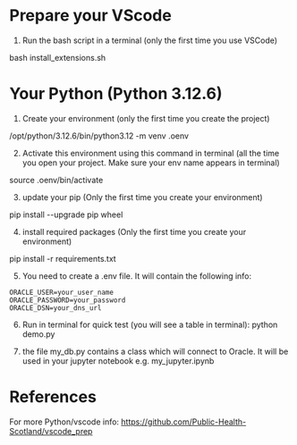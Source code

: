 # Prepare your VScode
1. Run the bash script in a terminal (only the first time you use VSCode)

bash install_extensions.sh

# Your Python (Python 3.12.6)
1. Create your environment (only the first time you create the project)

/opt/python/3.12.6/bin/python3.12 -m venv .oenv

2. Activate this environment using this command in terminal (all the time you open your project. Make sure your env name appears in terminal)

source .oenv/bin/activate

3. update your pip (Only the first time you create your environment)

pip install --upgrade pip wheel

4. install required packages (Only the first time you create your environment)

pip install -r requirements.txt

5. You need to create a .env file. It will contain the following info:

```
ORACLE_USER=your_user_name
ORACLE_PASSWORD=your_password
ORACLE_DSN=your_dns_url
```

6. Run in terminal for quick test (you will see a table in terminal):
python demo.py

7. the file my_db.py contains a class which will connect to Oracle. It will be used in your jupyter notebook e.g. my_jupyter.ipynb

# References

For more Python/vscode info: https://github.com/Public-Health-Scotland/vscode_prep
